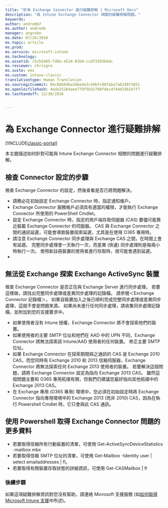 ```yaml
---
title: "針為 Exchange Connector 進行疑難排解 | Microsoft Docs"
description: "與 Intune Exchange Connector 相關的疑難排解問題。"
keywords: 
author: andredm7
ms.author: andredm
manager: angrobe
ms.date: 07/26/2016
ms.topic: article
ms.prod: 
ms.service: microsoft-intune
ms.technology: 
ms.assetid: c5cb5465-fd8e-4524-83b9-ccdf3393b6dc
ms.reviewer: chrisgre
ms.suite: ems
ms.custom: intune-classic
translationtype: Human Translation
ms.sourcegitcommit: 04c89b6dba34be4e3c49bfc907abe7a6240f3d51
ms.openlocfilehash: 4ada25264aee779f5b31708fdec4f44d19b2e7f7
ms.lasthandoff: 12/30/2016


---
```


# <a name="troubleshoot-the-exchange-connector"></a>為 Exchange Connector 進行疑難排解

[!INCLUDE[classic-portal](../includes/classic-portal.md)]

本主題描述如何針對可能與 Intune Exchange Connector 相關的問題進行疑難排解。

## <a name="steps-for-checking-the-connector-configuration"></a>檢查 Connector 設定的步驟 

檢查 Exchange Connector 的設定，然後查看是否已將問題解決。

- 請務必在初始設定 Exchange Connector 時，指定通知帳戶。
- Exchange Connector 服務帳戶必須具有適當的權限，才能執行 Exchange Connector 所使用的 PowerShell Cmdlet。
- 設定 Exchange Connector 時，指定的用戶端存取伺服器 (CAS) 要儘可能靠近裝載 Exchange Connector 的伺服器。 CAS 與 Exchange Connector 之間的通訊延遲，可能會導致裝置探索延遲，尤其是在使用 O365 專用時。
- 請注意 Exchange Connector 同步處理與 Exchange CAS 之間，在時間上會有延遲。 完整同步處理會一天執行一次，而差異 (快速) 同步處理則是每兩小時執行一次。 使用新註冊裝置的使用者進行存取時，很可能會遇到延遲。
- 
## <a name="exchange-activesync-device-not-discovered-from-exchange"></a>無法從 Exchange 探索 Exchange ActiveSync 裝置
檢查 Exchange Connector 是否正在與 Exchange Server 進行同步處理。 若要這樣做，請找出完整同步處理或差異同步處理的記錄檔。 請參閱＜Exchange Connector 記錄檔＞。 如果自裝置加入之後已順利完成完整同步處理或差異同步處理，這就不會是問題來源。 如果尚未進行任何同步處理，請收集同步處理記錄檔，並附加到您的支援要求中。

- 如果使用者沒有 Intune 授權，Exchange Connector 將不會探索他們的裝置。
- 如果使用者的主要 SMTP 位址和他們在 AAD 中的 UPN 不同，Exchange Connector 將無法探索該 Intune/AAD 使用者的任何裝置。 修正主要 SMTP 位址。
- 如果 Exchange Connector 在探索期間與之通訊的 CAS 是 Exchange 2010 CAS，而您同時有 Exchange 2010 和 2013 信箱伺服器，Exchange Connector 將無法探索任何 Exchange 2013 使用者的裝置。 若要解決這個問題，請將 Exchange Connector 設定為指向 Exchange 2013 CAS。  雖然這個問題主要和 O365 專用拓撲有關，但我們仍建議您最好指向其他拓撲中的 Exchange 2013 CAS。
- 在 Exchange 專用 (O365 專用) 環境中，您必須在初始設定時將 Exchange Connector 指向專用環境中的 Exchange 2013 (而非 2010) CAS，因為在執行 Powershell Cmdlet 時，它只會與此 CAS 通訊。


## <a name="using-powershell-to-get-more-data-on-exchange-connector-issues"></a>使用 Powershell 取得 Exchange Connector 問題的更多資料
- 若要取得信箱所有行動裝置的清單，可使用 Get-ActiveSyncDeviceStatistics -mailbox mbx
- 若要取得信箱 SMTP 位址的清單，可使用 Get-Mailbox -Identity user | select emailaddresses | fl。
- 若要取得有關裝置存取狀態的詳細資訊，可使用 Get-CASMailbox <upn> | fl

### <a name="next-steps"></a>後續步驟
如果這項疑難排解資訊對您沒有幫助，請連絡 Microsoft 支援服務 (如[如何取得 Microsoft Intune 支援](how-to-get-support-for-microsoft-intune.md)中所述)。

